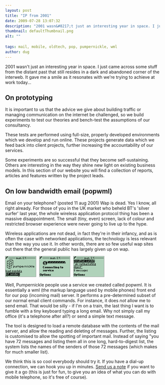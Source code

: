 ```yaml
---
layout: post
title: "IP from 2001"
date: 2009-07-28 13:07:32
description: "2001 wasn&#8217;t just an interesting year in space. I just came across some stuff from the distant past that still resides in a dark and abandoned corner of the interweb. It gave me a smile as it resonates with we&#8217;re&#8230;"
thumbnail: defaultThumbnail.png
alt: ""

tags: mail, mobile, oldtech, pop, pumpernickle, wml
author: dug
---
```


<p>2001 wasn't just an interesting year in space. I just came across some stuff from the distant past that still resides in a dark and abandoned corner of the interweb. It gave me a smile as it resonates with we're trying to achieve at work today...</p>

<h2>On prototyping</h2>

<p>It is important to us that the advice we give about building traffic or managing communication on the internet be challenged, so we build experiments to test our theories and bench-test the assumptions of our consultancy.</p>

<p>These tests are performed using full-size, properly developed environments which we develop and run online. These projects generate data which we feed back into client projects, further increasing the accountability of our services.</p>

<p>Some experiments are so successful that they become self-sustaining. Others are interesting in the way they shine new light on existing business models. In this section of our website you will find a collection of reports, articles and features written by the project leads.</p>

<h2>On low bandwidth email (popwml)</h2>

<p>Email on your telephone? (posted 11 aug 2001) Wap is dead. Yes I know, all right already. For those of you in the UK market who beheld <span class="caps">BT'</span>s 'silver surfer' last year, the whole wireless application protocol thing has been a massive disappointment. The small (tiny, even) screen, lack of colour and restricted browser experience were never going to live up to the hype.</p>

<p>Wireless applications are not dead, in fact they're in their infancy, and as is often the case with networked applications, the technology is less relevant than the way you use it. In other words, there are so few useful wap sites out there that the general public has largely given up on wap.</p>

<p><img src="/assets/i/wap2.gif" width="99" height="66" alt="popwml" style="border:1px solid #999;" /><img src="/assets/i/wap1.gif" width="99" height="66" alt="connecting" style="margin:0 10px 0 10px;border:1px solid #999;" /><img src="/assets/i/wap3.gif" width="99" height="66" alt="email on your telephone" style="border:1px solid #999;" /></p>

<p>Well, Pumpernickle people use a service we created called popwml. It is essentially a wml (the markup language used by mobile phones) front end for our pop (incoming mail) server. It performs a pre-determined subset of our normal email client commands. For instance, it does <em>not</em> allow me to send email. That would be silly - if I'm on a train, the last thing I want is to fumble with a tiny keyboard typing a long email. Why not simply call my office (it's a telephone after all?) or send a simple text message.</p>

<p>The tool is designed to load a remote database with the contents of the mail server, and allow the reading and deleting of messages. Further, the listing is customised to allow the spotting of important mail. Instead of saying "you have 72 messages and listing them all in one long, hard-to-digest list, the system lists the names of the senders of those 72 messages (which makes for much smaller list).</p>

<p>We think this is so cool everybody should try it. If you have a dial-up connection, we can hook you up in minutes. <a href="mailto:dug@pumpernickle.net?subject=popwml%20mail%20account%20setup%20request">Send us a note</a> if you want to give it a go (this is just for fun, to give you an idea of what you can do with mobile telephone, so it's free of course).</p>
